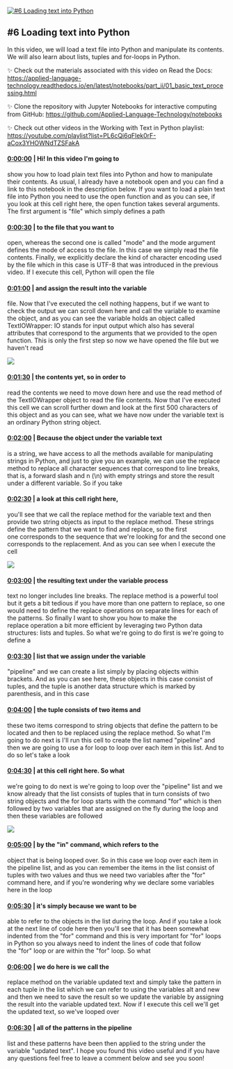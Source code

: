 [![#6 Loading text into Python](https://i.ytimg.com/vi/HMsoCeCn5rA/maxresdefault.jpg)](https://www.youtube.com/watch?v=HMsoCeCn5rA)

## #6 Loading text into Python

In this video, we will load a text file into Python and manipulate its contents. We will also learn about lists, tuples and for-loops in Python.



✨ Check out the materials associated with this video on Read the Docs: https://applied-language-technology.readthedocs.io/en/latest/notebooks/part_ii/01_basic_text_processing.html



✨ Clone the repository with Jupyter Notebooks for interactive computing from GitHub: https://github.com/Applied-Language-Technology/notebooks



✨ Check out other videos in the Working with Text in Python playlist: https://youtube.com/playlist?list=PL6cQi6qFlek0rF-aCox3YHOWNdTZSFakA



#### [0:00:00](https://www.youtube.com/watch?v=HMsoCeCn5rA&t=0) |  Hi! In this video I'm going to

show you how to load plain text files into Python and how to manipulate their contents. As usual, I already have a notebook open and you can find a link to this notebook in the description below. If you want to load a plain text file into Python you need to use the open function and as you can see, if you look at this cell right here, the open function takes several arguments. The first argument is "file" which simply defines a path  

#### [0:00:30](https://www.youtube.com/watch?v=HMsoCeCn5rA&t=30) |  to the file that you want to

open, whereas the second one is called "mode" and the mode argument defines the mode of access to the file. In this case we simply read the file contents. Finally, we explicitly declare the kind of character encoding used by the file which in this case is UTF-8 that was introduced in the previous video. If I execute this cell, Python will open the file  

#### [0:01:00](https://www.youtube.com/watch?v=HMsoCeCn5rA&t=60) |  and assign the result into the variable

file. Now that I've executed the cell nothing happens, but if we want to check the output we can scroll down here and call the variable to examine the object, and as you can see the variable holds an object called TextIOWrapper: IO stands for input output which also has several attributes that correspond to the arguments that we provided to the open function. This is only the first step so now we have opened the file but we haven't read  

![](https://i.ytimg.com/vi/HMsoCeCn5rA/maxres1.jpg)



#### [0:01:30](https://www.youtube.com/watch?v=HMsoCeCn5rA&t=90) |  the contents yet, so in order to

read the contents we need to move down here and use the read method of the TextIOWrapper object to read the file contents. Now that I've executed this cell we can scroll further down and look at the first 500 characters of this object and as you can see, what we have now under the variable text is an ordinary Python string object.  

#### [0:02:00](https://www.youtube.com/watch?v=HMsoCeCn5rA&t=120) |  Because the object under the variable text

is a string, we have access to all the methods available for manipulating strings in Python, and just to give you an example, we can use the replace method to replace all character sequences that correspond to line breaks, that is, a forward slash and n (\n) with empty strings and store the result under a different variable. So if you take  

#### [0:02:30](https://www.youtube.com/watch?v=HMsoCeCn5rA&t=150) |  a look at this cell right here,

you'll see that we call the replace method for the variable text and then provide two string objects as input to the replace method. These strings define the pattern that we want to find and replace, so the first one corresponds to the sequence that we're looking for and the second one corresponds to the replacement. And as you can see when I execute the cell  

![](https://i.ytimg.com/vi/HMsoCeCn5rA/maxres2.jpg)



#### [0:03:00](https://www.youtube.com/watch?v=HMsoCeCn5rA&t=180) |  the resulting text under the variable process

text no longer includes line breaks. The replace method is a powerful tool but it gets a bit tedious if you have more than one pattern to replace, so one would need to define the replace operations on separate lines for each of the patterns. So finally I want to show you how to make the replace operation a bit more efficient by leveraging two Python data structures: lists and tuples. So what we're going to do first is we're going to define a  

#### [0:03:30](https://www.youtube.com/watch?v=HMsoCeCn5rA&t=210) |  list that we assign under the variable

"pipeline" and we can create a list simply by placing objects within brackets. And as you can see here, these objects in this case consist of tuples, and the tuple is another data structure which is marked by parenthesis, and in this case  

#### [0:04:00](https://www.youtube.com/watch?v=HMsoCeCn5rA&t=240) |  the tuple consists of two items and

these two items correspond to string objects that define the pattern to be located and then to be replaced using the replace method. So what I'm going to do next is I'll run this cell to create the list named "pipeline" and then we are going to use a for loop to loop over each item in this list. And to do so let's take a look  

#### [0:04:30](https://www.youtube.com/watch?v=HMsoCeCn5rA&t=270) |  at this cell right here. So what

we're going to do next is we're going to loop over the "pipeline" list and we know already that the list consists of tuples that in turn consists of two string objects and the for loop starts with the command "for" which is then followed by two variables that are assigned on the fly during the loop and then these variables are followed  

![](https://i.ytimg.com/vi/HMsoCeCn5rA/maxres3.jpg)



#### [0:05:00](https://www.youtube.com/watch?v=HMsoCeCn5rA&t=300) |  by the "in" command, which refers to the

object that is being looped over. So in this case we loop over each item in the pipeline list, and as you can remember the items in the list consist of tuples with two values and thus we need two variables after the "for" command here, and if you're wondering why we declare some variables here in the loop  

#### [0:05:30](https://www.youtube.com/watch?v=HMsoCeCn5rA&t=330) |  it's simply because we want to be

able to refer to the objects in the list during the loop. And if you take a look at the next line of code here then you'll see that it has been somewhat indented from the "for" command and this is very important for "for" loops in Python so you always need to indent the lines of code that follow the "for" loop or are within the "for" loop. So what  

#### [0:06:00](https://www.youtube.com/watch?v=HMsoCeCn5rA&t=360) |  we do here is we call the

replace method on the variable updated text and simply take the pattern in each tuple in the list which we can refer to using the variables alt and new and then we need to save the result so we update the variable by assigning the result into the variable updated text. Now if I execute this cell we'll get the updated text, so we've looped over  

#### [0:06:30](https://www.youtube.com/watch?v=HMsoCeCn5rA&t=390) |  all of the patterns in the pipeline

list and these patterns have been then applied to the string under the variable "updated text". I hope you found this video useful and if you have any questions feel free to leave a comment below and see you soon!  
